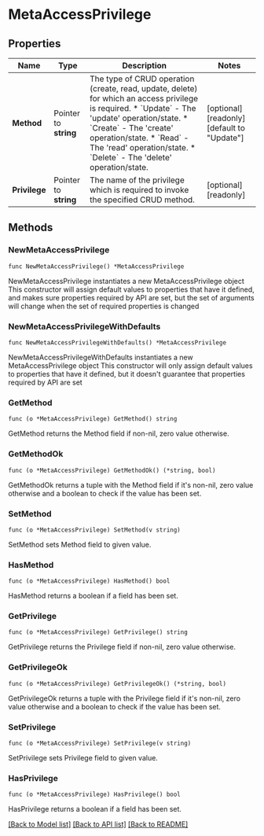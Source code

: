 # MetaAccessPrivilege

## Properties

Name | Type | Description | Notes
------------ | ------------- | ------------- | -------------
**Method** | Pointer to **string** | The type of CRUD operation (create, read, update, delete) for which an access privilege is required. * &#x60;Update&#x60; - The &#39;update&#39; operation/state. * &#x60;Create&#x60; - The &#39;create&#39; operation/state. * &#x60;Read&#x60; - The &#39;read&#39; operation/state. * &#x60;Delete&#x60; - The &#39;delete&#39; operation/state. | [optional] [readonly] [default to "Update"]
**Privilege** | Pointer to **string** | The name of the privilege which is required to invoke the specified CRUD method. | [optional] [readonly] 

## Methods

### NewMetaAccessPrivilege

`func NewMetaAccessPrivilege() *MetaAccessPrivilege`

NewMetaAccessPrivilege instantiates a new MetaAccessPrivilege object
This constructor will assign default values to properties that have it defined,
and makes sure properties required by API are set, but the set of arguments
will change when the set of required properties is changed

### NewMetaAccessPrivilegeWithDefaults

`func NewMetaAccessPrivilegeWithDefaults() *MetaAccessPrivilege`

NewMetaAccessPrivilegeWithDefaults instantiates a new MetaAccessPrivilege object
This constructor will only assign default values to properties that have it defined,
but it doesn't guarantee that properties required by API are set

### GetMethod

`func (o *MetaAccessPrivilege) GetMethod() string`

GetMethod returns the Method field if non-nil, zero value otherwise.

### GetMethodOk

`func (o *MetaAccessPrivilege) GetMethodOk() (*string, bool)`

GetMethodOk returns a tuple with the Method field if it's non-nil, zero value otherwise
and a boolean to check if the value has been set.

### SetMethod

`func (o *MetaAccessPrivilege) SetMethod(v string)`

SetMethod sets Method field to given value.

### HasMethod

`func (o *MetaAccessPrivilege) HasMethod() bool`

HasMethod returns a boolean if a field has been set.

### GetPrivilege

`func (o *MetaAccessPrivilege) GetPrivilege() string`

GetPrivilege returns the Privilege field if non-nil, zero value otherwise.

### GetPrivilegeOk

`func (o *MetaAccessPrivilege) GetPrivilegeOk() (*string, bool)`

GetPrivilegeOk returns a tuple with the Privilege field if it's non-nil, zero value otherwise
and a boolean to check if the value has been set.

### SetPrivilege

`func (o *MetaAccessPrivilege) SetPrivilege(v string)`

SetPrivilege sets Privilege field to given value.

### HasPrivilege

`func (o *MetaAccessPrivilege) HasPrivilege() bool`

HasPrivilege returns a boolean if a field has been set.


[[Back to Model list]](../README.md#documentation-for-models) [[Back to API list]](../README.md#documentation-for-api-endpoints) [[Back to README]](../README.md)


